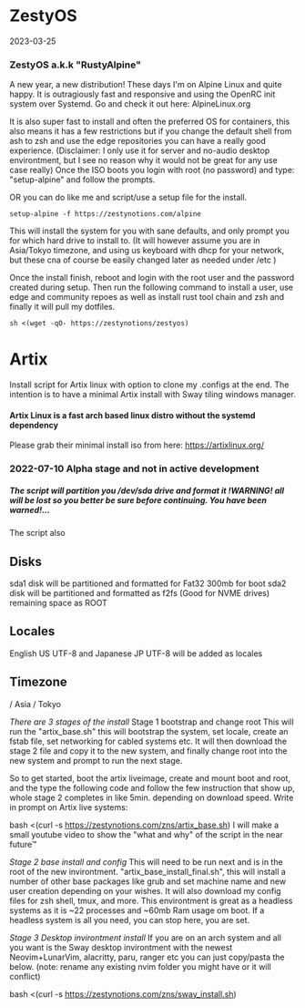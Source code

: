# ZestyOS

2023-03-25
### ZestyOS a.k.k "RustyAlpine"

A new year, a new distribution!
These days I'm on Alpine Linux and quite happy. It is outragiously fast and responsive and using the OpenRC init system over Systemd. Go and check it out here: AlpineLinux.org

It is also super fast to install and often the preferred OS for containers, this also means it has a few restrictions but if you change the default shell from ash to zsh and use the edge repositories you can have a really good experience. (Disclaimer: I only use it for server and no-audio desktop environtment, but I see no reason why it would not be great for any use case really)
Once the ISO boots you login with root (no password) and type: "setup-alpine" and follow the prompts.

OR you can do like me and script/use a setup file for the install.
```code
setup-alpine -f https://zestynotions.com/alpine
```

This will install the system for you with sane defaults, and only prompt you for which hard drive to install to. 
(It will however assume you are in Asia/Tokyo timezone, and using us keyboard with dhcp for your network, but these cna of course be easily changed later as needed under /etc )

Once the install finish, reboot and login with the root user and the password created during setup. Then run the following command to install a user, use edge and community repoes as well as install rust tool chain and zsh and finally it will pull my dotfiles.

```code 
sh <(wget -qO- https://zestynotions/zestyos)
```


# Artix
Install script for Artix linux with option to clone my .configs at the end. 
The intention is to have a minimal Artix install with Sway tiling windows manager.

#### Artix Linux is a fast arch based linux distro without the systemd dependency
Please grab their minimal install iso from here: https://artixlinux.org/


### 2022-07-10 Alpha stage and not in active development 

##### The script will partition you /dev/sda drive and format it !WARNING! all will be lost so you better be sure before continuing. You have been warned!...
The script also 

## Disks
sda1 disk will be partitioned and formatted for Fat32 300mb for boot
sda2 disk will be partitioned and formatted as f2fs (Good for NVME drives) remaining space as ROOT

## Locales
English US UTF-8 and Japanese JP UTF-8 will be added as locales

## Timezone
/ Asia / Tokyo


*There are 3 stages of the install*
Stage 1 bootstrap and change root
This will run the "artix_base.sh" this will bootstrap the system, set locale, create an fstab file, set networking for cabled systems etc.
It will then download the stage 2 file and copy it to the new system, and finally change root into the new system and prompt to run the next stage.


So to get started, boot the artix liveimage, create and mount boot and root, and the type the following code and follow the few instruction that show up, whole stage 2 completes in like 5min. depending on download speed.
Write in prompt on Artix live systems:

bash <(curl -s https://zestynotions.com/zns/artix_base.sh)
I will make a small youtube video to show the "what and why" of the script in the near future™

*Stage 2 base install and config*
This will need to be run next and is in the root of the new invirontment. "artix_base_install_final.sh", this will install a number of other base packages like grub and set machine name and new user creation depending on your wishes. It will also download my config files for zsh shell, tmux, and more.
This environtment is great as a headless systems as it is ~22 processes and ~60mb Ram usage om boot. If a headless system is all you need, you can stop here, you are set.

*Stage 3 Desktop invirontment install*
If you are on an arch system and all you want is the Sway desktop invirontment with the newest Neovim+LunarVim, alacritty, paru, ranger etc you can just copy/pasta the below. (note: rename any existing nvim folder you might have or it will conflict)

bash <(curl -s https://zestynotions.com/zns/sway_install.sh)

